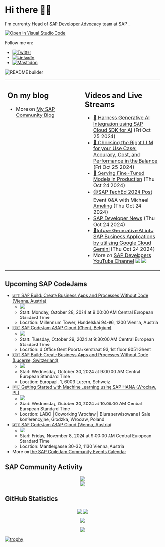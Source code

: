 
# Hi there 👋🏼

I'm currently Head of [SAP Developer Advocacy](https://developers.sap.com/developer-advocates.html) team at SAP .

[![Open in Visual Studio Code](https://img.shields.io/badge/Made%20for-VSCode-1f425f.svg)](https://github.dev/jung-thomas/jung-thomas)

Follow me on:
- <a href="https://twitter.com/thomas_jung"><img alt="Twitter" src="https://img.shields.io/badge/thomas_jung-%231DA1F2.svg?style=for-the-badge&logo=Twitter&logoColor=white"/></a>
- <a href="https://www.linkedin.com/in/thomasjungsap/"><img alt="LinkedIn" src="https://img.shields.io/badge/linkedin-%230077B5.svg?style=for-the-badge&logo=linkedin&logoColor=white"/></a>
- <a rel="me" href="https://mastodon.cloud/@thomas_jung"><img alt="Mastodon" src="https://img.shields.io/mastodon/follow/109262551990174478?domain=https%3A%2F%2Fmastodon.cloud%2F&style=social"/></a>

![README builder](https://github.com/jung-thomas/jung-thomas/workflows/README%20builder/badge.svg)

<table><tr><td valign="top" width="50%">
 
## On my blog
- More on [My SAP Community Blog](https://community.sap.com/t5/user/viewprofilepage/user-id/139)
</td>
  
<td valign="top" width="50%">
  
## Videos and Live Streams
- [🔵 Harness Generative AI Integration using SAP Cloud SDK for AI](https://www.youtube.com/watch?v=t61UhKaZkHw) (Fri Oct 25 2024)
- [🔵 Choosing the Right LLM for your Use Case: Accuracy, Cost, and Performance in the Balance](https://www.youtube.com/watch?v=0FH10da5Ti8) (Fri Oct 25 2024)
- [🔵 Serving Fine-Tuned Models in Production](https://www.youtube.com/watch?v=2WZ2gIS3Mus) (Thu Oct 24 2024)
- [🟡SAP TechEd 2024 Post Event Q&A with Michael Ameling](https://www.youtube.com/watch?v=PdLrTJyYZFs) (Thu Oct 24 2024)
- [SAP Developer News](https://www.youtube.com/watch?v=haaZDIgz7kI) (Thu Oct 24 2024)
- [🔵Infuse Generative AI into SAP Business Applications by utilizing Google Cloud Gemini](https://www.youtube.com/watch?v=QkL4wrvnmyI) (Thu Oct 24 2024)
- More on [SAP Developers YouTube Channel](https://www.youtube.com/channel/UCNfmelKDrvRmjYwSi9yvrMg) ![](https://img.shields.io/youtube/channel/views/UCNfmelKDrvRmjYwSi9yvrMg) ![](https://img.shields.io/youtube/channel/subscribers/UCNfmelKDrvRmjYwSi9yvrMg)
</td></tr></table>

## Upcoming SAP CodeJams
- [🇦🇹 SAP Build: Create Business Apps and Processes Without Code (Vienna, Austria)](https://community.sap.com/t5/sap-codejam/sap-build-create-business-apps-and-processes-without-code-vienna-austria/ev-p/13798267)
  - <img src="https://community.sap.com/t5/image/serverpage/image-id/178656iF0C7E15560E18BEC/image-size/thumb?v=v2&px=150" />
  - Start: Monday, October 28, 2024 at 9:00:00 AM Central European Standard Time
  - Location: Millennium Tower, Handelskai 94-96, 1200 Vienna, Austria
- [🇧🇪 SAP CodeJam ABAP Cloud (Ghent, Belgium)](https://community.sap.com/t5/sap-codejam/sap-codejam-abap-cloud-ghent-belgium/ev-p/13777307)
  - <img src="https://community.sap.com/t5/image/serverpage/image-id/146711i13D63C14A3966BAB/image-size/thumb?v=v2&px=150" />
  - Start: Tuesday, October 29, 2024 at 9:30:00 AM Central European Standard Time
  - Location: d'Office Gent Poortakkerstraat 93, 1st floor 9051 Ghent
- [🇨🇭 SAP Build: Create Business Apps and Processes Without Code (Lucerne, Switzerland)](https://community.sap.com/t5/sap-codejam/sap-build-create-business-apps-and-processes-without-code-lucerne/ev-p/13798275)
  - <img src="https://community.sap.com/t5/image/serverpage/image-id/139411i4D4B2C159632ECD9/image-size/thumb?v=v2&px=150" />
  - Start: Wednesday, October 30, 2024 at 9:00:00 AM Central European Standard Time
  - Location: Europapl. 1, 6003 Luzern, Schweiz
- [🇵🇱 Getting Started with Machine Learning using SAP HANA (Wrocław, PL)](https://community.sap.com/t5/sap-codejam/getting-started-with-machine-learning-using-sap-hana-wroc%C5%82aw-pl/ev-p/13899542)
  - <img src="https://community.sap.com/t5/image/serverpage/image-id/179490iEE6AC2816AD863D6/image-size/thumb?v=v2&px=150" />
  - Start: Wednesday, October 30, 2024 at 10:00:00 AM Central European Standard Time
  - Location: LABO | Coworking Wrocław | Biura serwisowane I Sale konferencyjne, Grodzka, Wrocław, Poland
- [🇦🇹 SAP CodeJam ABAP Cloud (Vienna, Austria)](https://community.sap.com/t5/sap-codejam/sap-codejam-abap-cloud-vienna-austria/ev-p/13890825)
  - <img src="https://community.sap.com/t5/image/serverpage/image-id/176278iC30CBC839FB4E1C9/image-size/thumb?v=v2&px=150" />
  - Start: Friday, November 8, 2024 at 9:00:00 AM Central European Standard Time
  - Location: Mantlergasse 30-32, 1130 Vienna, Austria
- More on [the SAP CodeJam Community Events Calendar](https://groups.community.sap.com/t5/sap-codejam/eb-p/codejam-events)

## SAP Community Activity
<p align = "center">
<a href="https://community.sap.com/t5/user/viewprofilepage/user-id/139">
  <img align="center" src="https://devrel-tools-prod-scn-badges-srv.cfapps.eu10.hana.ondemand.com/activity/139" />
</a>
</br>
<a href="https://community.sap.com/t5/user/viewprofilepage/user-id/139">
  <img align="center" src="https://devrel-tools-prod-scn-badges-srv.cfapps.eu10.hana.ondemand.com/showcaseBadges/139/1570/674/384/900/390" />
</a>
</p>

## GitHub Statistics
<p align = "center">
<a href="https://github.com/anuraghazra/github-readme-stats">
  <img align="center" src="https://github-readme-stats.vercel.app/api?username=jung-thomas&count_private=true&show_icons=true&theme=dark&line_height=27" />
</a>
<a href="https://github.com/anuraghazra/github-readme-stats">
  <img align="center" src="https://github-readme-stats.vercel.app/api/top-langs/?username=jung-thomas&show_icons=true&theme=dark" />
</a>
</p>

<p align = "center">
 <img  src="https://github-readme-streak-stats.herokuapp.com/?user=jung-thomas&show_icons=true&locale=en&layout=compact&theme=dark&line_height=0" />
</p> 

<p align = "center">
 <img src="https://activity-graph.herokuapp.com/graph?username=jung-thomas&theme=redical">
</p> 

[![trophy](https://github-profile-trophy.vercel.app/?username=jung-thomas&theme=onedark)](https://github.com/ryo-ma/github-profile-trophy)


